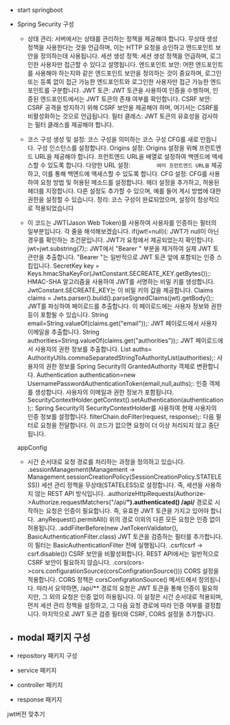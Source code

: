 - start springboot


- Spring Security 구성

    - 상태 관리: 서버에서는 상태를 관리하는 정책을 제공해야 합니다. 무상태 생성 정책을 사용한다는 것을 언급하며, 이는 HTTP 요청을 승인하고 엔드포인트 보안을 정의하는데 사용됩니다.
      세션 생성 정책: 세션 생성 정책을 언급하며, 로그인한 사용자만 접근할 수 있다고 설명됩니다.
      엔드포인트 보안: 어떤 엔드포인트를 사용해야 하는지와 같은 엔드포인트 보안을 정의하는 것이 중요하며, 로그인 또는 등록 없이 접근 가능한 엔드포인트와 로그인한 사용자만 접근 가능한 엔드포인트를 구분합니다.
      JWT 토큰: JWT 토큰을 사용하여 인증을 수행하며, 인증된 엔드포인트에서는 JWT 토큰의 존재 여부를 확인합니다.
      CSRF 보안: CSRF 공격을 방지하기 위해 CSRF 보안을 제공해야 하며, 여기서는 CSRF를 비활성화하는 것으로 언급됩니다.
      필터 클래스: JWT 토큰의 유효성을 검사하는 필터 클래스를 제공해야 합니다.
  
    - 코스 구성 생성 및 설정:
       코스 구성을 의미하는 코스 구성 CFG를 새로 만듭니다.
      구성 인스턴스를 설정합니다. Origins 설정:
        Origins 설정을 위해 프런트엔드 URL을 제공해야 합니다.
        프런트엔드 URL을 배열로 설정하여 백엔드에 액세스할 수 있도록 합니다.
      다양한 URL 설정:
`        여러 프런트엔드 URL을` 제공하고, 이를 통해 백엔드에 액세스할 수 있도록 합니다.
      CFG 설정:
        CFG를 사용하여 요청 방법 및 허용된 메소드를 설정합니다.
        헤더 설정을 추가하고, 허용된 헤더를 지정합니다.
        다른 설정도 추가할 수 있으며, 예를 들어 게시 방법에 대한 권한을 설정할 수 있습니다.
        정리:
        코스 구성이 완료되었으며, 설정이 정상적으로 적용되었습니다 

    - 이 코드는 JWT(Jason Web Token)를 사용하여 사용자를 인증하는 필터의 일부분입니다. 각 줄을 해석해보겠습니다.
    if(jwt!=null){: JWT가 null이 아닌 경우를 확인하는 조건문입니다. JWT가 요청에서 제공되었는지 확인합니다.
    jwt=jwt.substring(7);: JWT에서 "Bearer " 부분을 제거하여 실제 JWT 토큰만을 추출합니다. "Bearer "는 일반적으로 JWT 토큰 앞에 포함되는 인증 스킴입니다.
    SecretKey key = Keys.hmacShaKeyFor(JwtConstant.SECREATE_KEY.getBytes());: HMAC-SHA 알고리즘을 사용하여 JWT를 서명하는 비밀 키를 생성합니다. JwtConstant.SECREATE_KEY는 이 비밀 키의 값을 제공합니다.
    Claims claims = Jwts.parser().build().parseSignedClaims(jwt).getBody();: JWT를 파싱하여 페이로드를 추출합니다. 이 페이로드에는 사용자 정보와 권한 등이 포함될 수 있습니다.
    String email=String.valueOf(claims.get("email"));: JWT 페이로드에서 사용자 이메일을 추출합니다.
    String authorities=String.valueOf(claims.get("authorities"));: JWT 페이로드에서 사용자의 권한 정보를 추출합니다.
    List<GrantedAuthority> auths= AuthorityUtils.commaSeparatedStringToAuthorityList(authorities);: 사용자의 권한 정보를 Spring Security의 GrantedAuthority 객체로 변환합니다.
    Authentication authentication=new UsernamePasswordAuthenticationToken(email,null,auths);: 인증 객체를 생성합니다. 사용자의 이메일과 권한 정보가 포함됩니다.
    SecurityContextHolder.getContext().setAuthentication(authentication);: Spring Security의 SecurityContextHolder를 사용하여 현재 사용자의 인증 정보를 설정합니다.
    filterChain.doFilter(request, response);: 다음 필터로 요청을 전달합니다. 이 코드가 없으면 요청이 더 이상 처리되지 않고 중단됩니다.
    
    appConfig
  -   시간 순서대로 요청 경로를 처리하는 과정을 정의하고 있습니다.
.sessionManagement(Management -> Management.sessionCreationPolicy(SessionCreationPolicy.STATELESS))
세션 관리 정책을 무상태(STATELESS)로 설정합니다. 즉, 세션을 사용하지 않는 REST API 방식입니다.
.authorizeHttpRequests(Authorize->Authorize.requestMatchers("/api/**").authenticated()
/api/** 경로로 시작하는 요청은 인증이 필요합니다. 즉, 유효한 JWT 토큰을 가지고 있어야 합니다.
.anyRequest().permitAll()
위의 경로 이외의 다른 모든 요청은 인증 없이 허용됩니다.
.addFilterBefore(new JwtTokenValidator(), BasicAuthenticationFilter.class)
JWT 토큰을 검증하는 필터를 추가합니다. 이 필터는 BasicAuthenticationFilter 전에 실행됩니다.
.csrf(csrf -> csrf.disable())
CSRF 보안을 비활성화합니다. REST API에서는 일반적으로 CSRF 보안이 필요하지 않습니다.
.cors(cors->cors.configurationSource(corsConfigrationSource()))
CORS 설정을 적용합니다. CORS 정책은 corsConfigrationSource() 메서드에서 정의됩니다.
따라서 요약하면, /api/** 경로의 요청은 JWT 토큰을 통해 인증이 필요하지만, 그 외의 요청은 인증 없이 허용됩니다. 이 설정은 시간 순서대로 적용되며, 먼저 세션 관리 정책을 설정하고, 그 다음 요청 경로에 따라 인증 여부를 결정합니다. 마지막으로 JWT 토큰 검증 필터와 CSRF, CORS 설정을 추가합니다.
- modal 패키지 구성
  - 

- repository 패키지 구성

- service 패키지

- controller 패키지

- response 패키지

jwt버전 맞추기
